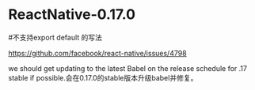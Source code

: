 # ReactNative-0.17.0


#不支持export default 的写法

https://github.com/facebook/react-native/issues/4798

we should get updating to the latest Babel on the release schedule for .17 stable if possible.会在0.17.0的stable版本升级babel并修复。

